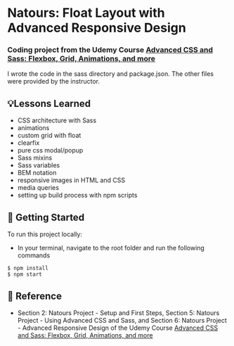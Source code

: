 # Natours: Float Layout with Advanced Responsive Design
### Coding project from the Udemy Course [Advanced CSS and Sass: Flexbox, Grid, Animations, and more](https://www.udemy.com/course/advanced-css-and-sass/)
I wrote the code in the sass directory and package.json. The other files were provided by the instructor.

## 💡Lessons Learned
- CSS architecture with Sass
- animations
- custom grid with float
- clearfix
- pure css modal/popup
- Sass mixins
- Sass variables
- BEM notation
- responsive images in HTML and CSS
- media queries
- setting up build process with npm scripts

## 🚀 Getting Started
To run this project locally:
- In your terminal, navigate to the root folder and run the following commands
```
$ npm install
$ npm start
```

## 📣 Reference
- Section 2: Natours Project - Setup and First Steps, Section 5: Natours Project - Using Advanced CSS and Sass, and Section 6: Natours Project - Advanced Responsive Design of the Udemy Course [Advanced CSS and Sass: Flexbox, Grid, Animations, and more](https://www.udemy.com/course/advanced-css-and-sass/)